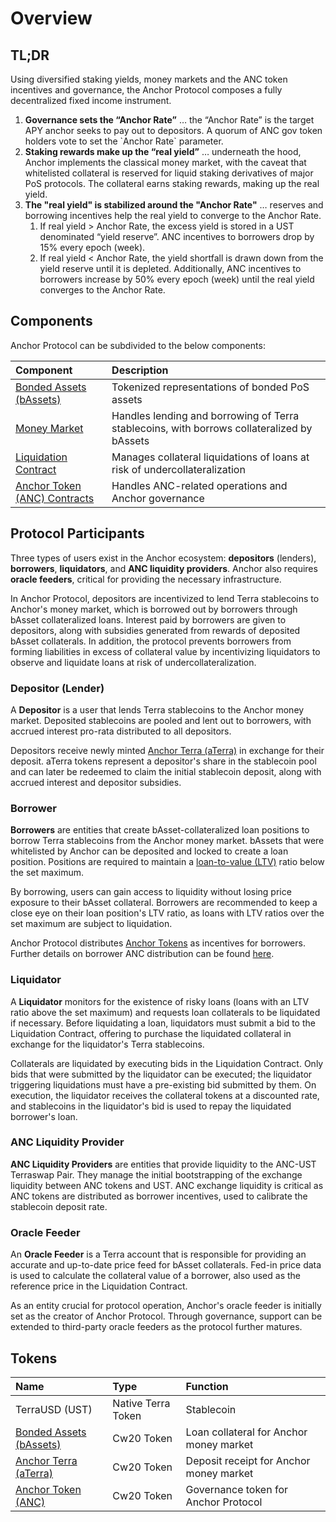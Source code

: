 # Overview

## TL;DR

Using diversified staking yields, money markets and the ANC token incentives and governance, the Anchor Protocol composes a fully decentralized fixed income instrument. 

1. **Governance sets the “Anchor Rate”** … the “Anchor Rate” is the target APY anchor seeks to pay out to depositors. A quorum of ANC gov token holders vote to set the \`Anchor Rate\` parameter. 
2. **Staking rewards make up the “real yield”** … underneath the hood, Anchor implements the classical money market, with the caveat that whitelisted collateral is reserved for liquid staking derivatives of major PoS protocols. The collateral earns staking rewards, making up the real yield. 
3. **The "real yield" is stabilized around the "Anchor Rate"**  … reserves and borrowing incentives help the real yield to converge to the Anchor Rate. 
   1. If real yield &gt; Anchor Rate, the excess yield is stored in a UST denominated “yield reserve”. ANC incentives to borrowers drop by 15% every epoch \(week\). 
   2. If real yield &lt; Anchor Rate, the yield shortfall is drawn down from the yield reserve until it is depleted. Additionally, ANC incentives to borrowers increase by 50% every epoch \(week\) until the real yield converges to the Anchor Rate.

## Components

Anchor Protocol can be subdivided to the below components:

| Component | Description |
| :--- | :--- |
| [Bonded Assets \(bAssets\)](bonded-assets-bassets/) | Tokenized representations of bonded PoS assets |
| [Money Market](money-market/) | Handles lending and borrowing of Terra stablecoins, with borrows collateralized by bAssets |
| [Liquidation Contract](liquidations.md) | Manages collateral liquidations of loans at risk of undercollateralization |
| [Anchor Token \(ANC\) Contracts](../smart-contracts/anchor-token/) | Handles ANC-related operations and Anchor governance |

## Protocol Participants

Three types of users exist in the Anchor ecosystem: **depositors** \(lenders\), **borrowers**, **liquidators**, and **ANC liquidity providers**. Anchor also requires **oracle feeders**, critical for providing the necessary infrastructure.

In Anchor Protocol, depositors are incentivized to lend Terra stablecoins to Anchor's money market, which is borrowed out by borrowers through bAsset collateralized loans. Interest paid by borrowers are given to depositors, along with subsidies generated from rewards of deposited bAsset collaterals. In addition, the protocol prevents borrowers from forming liabilities in excess of collateral value by incentivizing liquidators to observe and liquidate loans at risk of undercollateralization.



### Depositor \(Lender\)

A **Depositor** is a user that lends Terra stablecoins to the Anchor money market. Deposited stablecoins are pooled and lent out to borrowers, with accrued interest pro-rata distributed to all depositors.

Depositors receive newly minted [Anchor Terra \(aTerra\)](money-market/#anchor-terra-aterra) in exchange for their deposit. aTerra tokens represent a depositor's share in the stablecoin pool and can later be redeemed to claim the initial stablecoin deposit, along with accrued interest and depositor subsidies.



### Borrower

**Borrowers** are entities that create bAsset-collateralized loan positions to borrow Terra stablecoins from the Anchor money market. bAssets that were whitelisted by Anchor can be deposited and locked to create a loan position. Positions are required to maintain a [loan-to-value \(LTV\)](money-market/#borrowing-terra-stablecoins) ratio below the set maximum.

By borrowing, users can gain access to liquidity without losing price exposure to their bAsset collateral. Borrowers are recommended to keep a close eye on their loan position's LTV ratio, as loans with LTV ratios over the set maximum are subject to liquidation.

Anchor Protocol distributes [Anchor Tokens](anchor-token-anc.md) as incentives for borrowers. Further details on borrower ANC distribution can be found [here](money-market/deposit-rate-subsidization.md#borrower-anc-incentives).



### Liquidator

A **Liquidator** monitors for the existence of risky loans \(loans with an LTV ratio above the set maximum\) and requests loan collaterals to be liquidated if necessary. Before liquidating a loan, liquidators must submit a bid to the Liquidation Contract, offering to purchase the liquidated collateral in exchange for the liquidator's Terra stablecoins.

Collaterals are liquidated by executing bids in the Liquidation Contract. Only bids that were submitted by the liquidator can be executed; the liquidator triggering liquidations must have a pre-existing bid submitted by them. On execution, the liquidator receives the collateral tokens at a discounted rate, and stablecoins in the liquidator's bid is used to repay the liquidated borrower's loan.



### ANC Liquidity Provider

**ANC Liquidity Providers** are entities that provide liquidity to the ANC-UST Terraswap Pair. They manage the initial bootstrapping of the exchange liquidity between ANC tokens and UST. ANC exchange liquidity is critical as ANC tokens are distributed as borrower incentives, used to calibrate the stablecoin deposit rate.



### Oracle Feeder

An **Oracle Feeder** is a Terra account that is responsible for providing an accurate and up-to-date price feed for bAsset collaterals. Fed-in price data is used to calculate the collateral value of a borrower, also used as the reference price in the Liquidation Contract.

As an entity crucial for protocol operation, Anchor's oracle feeder is initially set as the creator of Anchor Protocol. Through governance, support can be extended to third-party oracle feeders as the protocol further matures.

## Tokens

| Name | Type | Function |
| :--- | :--- | :--- |
| TerraUSD \(UST\) | Native Terra Token | Stablecoin |
| [Bonded Assets \(bAssets\)](bonded-assets-bassets/) | Cw20 Token | Loan collateral for Anchor money market |
| [Anchor Terra \(aTerra\)](money-market/#anchor-terra-aterra) | Cw20 Token | Deposit receipt for Anchor money market |
| [Anchor Token \(ANC\)](anchor-token-anc.md) | Cw20 Token | Governance token for Anchor Protocol |

